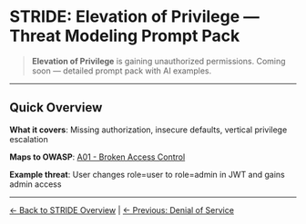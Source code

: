 # STRIDE: Elevation of Privilege — Threat Modeling Prompt Pack

> **Elevation of Privilege** is gaining unauthorized permissions. Coming soon — detailed prompt pack with AI examples.

---

## Quick Overview

**What it covers**: Missing authorization, insecure defaults, vertical privilege escalation

**Maps to OWASP**: [A01 - Broken Access Control](/docs/prompts/owasp/A01_broken_access_control)

**Example threat**: User changes role=user to role=admin in JWT and gains admin access

---

[← Back to STRIDE Overview](index) | [← Previous: Denial of Service](denial-of-service)
